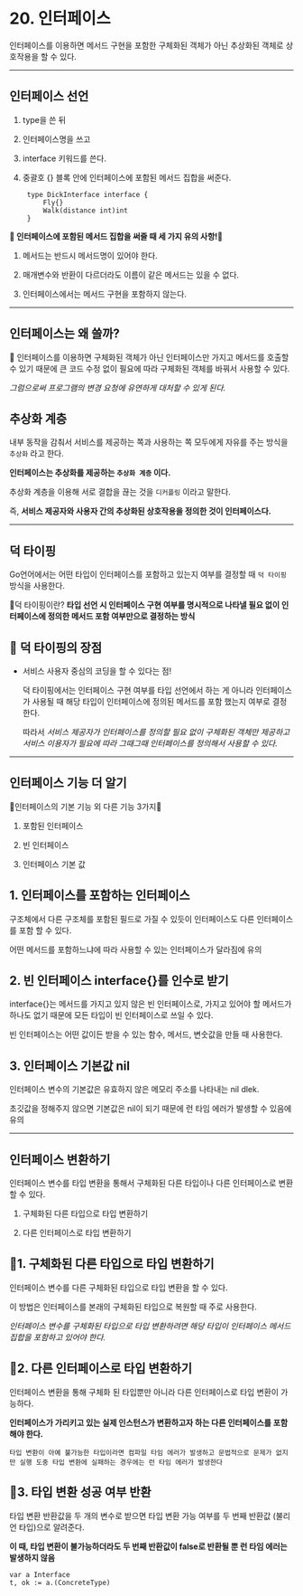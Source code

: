 # 20. 인터페이스

인터페이스를 이용하면 메서드 구현을 포함한 구체화된 객체가 아닌 추상화된 객체로 상호작용을 할 수 있다.

---

## 인터페이스 선언

1. type을 쓴 뒤

2. 인터페이스명을 쓰고

3. interface 키워드를 쓴다.

4. 중괄호 {} 블록 안에 인터페이스에 포함된 메서드 집합을 써준다.

        type DickInterface interface {
            Fly{}
            Walk(distance int)int
        }

**🧩 인터페이스에 포함된 메서드 집합을 써줄 때 세 가지 유의 사항!🧩**

1. 메서드는 반드시 메서드명이 있어야 한다.

2. 매개변수와 반환이 다르더라도 이름이 같은 메서드는 있을 수 없다.

3. 인터페이스에서는 메서드 구현을 포함하지 않는다.

---

## 인터페이스는 왜 쓸까?

🍉 인터페이스를 이용하면 구체화된 객체가 아닌 인터페이스만 가지고 메서드를 호출할 수 있기 때문에 큰 코드 수정 없이 필요에 따라 구체화된 객체를 바꿔서 사용할 수 있다.

_그럼으로써 프로그램의 변경 요청에 유연하게 대처할 수 있게 된다._


## 추상화 계층

내부 동작을 감춰서 서비스를 제공하는 쪽과 사용하는 쪽 모두에게 자유를 주는 방식을 `추상화` 라고 한다.

**인터페이스는 추상화를 제공하는 `추상화 계층` 이다.**


추상화 계층을 이용해 서로 결합을 끊는 것을 `디커플링` 이라고 말한다.

즉, **서비스 제공자와 사용자 간의 추상화된 상호작용을 정의한 것이 인터페이스다.**

---

## 덕 타이핑

Go언어에서는 어떤 타입이 인터페이스를 포함하고 있는지 여부를 결정할 때 `덕 타이핑` 방식을 사용한다.

🍉덕 타이핑이란? **타입 선언 시 인터페이스 구현 여부를 명시적으로 나타낼 필요 없이 인터페이스에 정의한 메서드 포함 여부만으로 결정하는 방식**


## 🔅 덕 타이핑의 장점

- 서비스 사용자 중심의 코딩을 할 수 있다는 점!

    덕 타이핑에서는 인터페이스 구현 여부를 타입 선언에서 하는 게 아니라 인터페이스가 사용될 때 해당 타입이 인터페이스에 정의된 메서드를 포함 했는지 여부로 결정한다.

    따라서 _서비스 제공자가 인터페이스를 정의할 필요 없이 구체화된 객체만 제공하고 서비스 이용자가 필요에 따라 그때그때 인터페이스를 정의해서 사용할 수 있다._

---

## 인터페이스 기능 더 알기

🧩인터페이스의 기본 기능 외 다른 기능 3가지🧩

1. 포함된 인터페이스

2. 빈 인터페이스

3. 인터페이스 기본 값


## 1. 인터페이스를 포함하는 인터페이스

구조체에서 다른 구조체를 포함된 필드로 가질 수 있듯이 인터페이스도 다른 인터페이스를 포함 할 수 있다.

어떤 메서드를 포함하느냐에 따라 사용할 수 있는 인터페이스가 달라짐에 유의

## 2. 빈 인터페이스 interface{}를 인수로 받기

interface{}는 메서드를 가지고 있지 않은 빈 인터페이스로, 가지고 있어야 할 메서드가 하나도 없기 때문에 모든 타입이 빈 인터페이스로 쓰일 수 있다.

빈 인터페이스는 어떤 값이든 받을 수 있는 함수, 메서드, 변숫값을 만들 때 사용한다.


## 3. 인터페이스 기본값 nil

인터페이스 변수의 기본값은 유효하지 않은 메모리 주소를 나타내는 nil dlek.

초깃값을 정해주지 않으면 기본값은 nil이 되기 때문에 런 타임 에러가 발생할 수 있음에 유의

---

## 인터페이스 변환하기

인터페이스 변수를 타입 변환을 통해서 구체화된 다른 타입이나 다른 인터페이스로 변환할 수 있다.

1. 구체화된 다른 타입으로 타입 변환하기

2. 다른 인터페이스로 타입 변환하기

## 🔅1. 구체화된 다른 타입으로 타입 변환하기

인터페이스 변수를 다른 구체화된 타입으로 타입 변환을 할 수 있다.

이 방법은 인터페이스를 본래의 구체화된 타입으로 복원할 때 주로 사용한다.

_인터페이스 변수를 구체화된 타입으로 타입 변환하려면 해당 타입이 인터페이스 메서드 집합을 포함하고 있어야 한다._

## 🔅2. 다른 인터페이스로 타입 변환하기

인터페이스 변환을 통해 구체화 된 타입뿐만 아니라 다른 인터페이스로 타입 변환이 가능하다.

**인터페이스가 가리키고 있는 실제 인스턴스가 변환하고자 하는 다른 인터페이스를 포함해야 한다.**

    타입 변환이 아예 불가능한 타입이라면 컴파일 타임 에러가 발생하고 문법적으로 문제가 없지만 실행 도중 타입 변환에 실패하는 경우에는 런 타임 에러가 발생한다

## 🔅3. 타입 변환 성공 여부 반환

타입 변환 반환값을 두 개의 변수로 받으면 타입 변환 가능 여부를 두 번째 반환값 (불리언 타입)으로 알려준다.

**이 때, 타입 변환이 불가능하더라도 두 번째 반환값이 false로 반환될 뿐 런 타임 에러는 발생하지 않음**

    var a Interface
    t, ok := a.(ConcreteType)